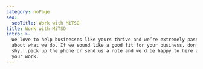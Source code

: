 ```yaml
---
category: noPage
seo:
  seoTitle: Work with MiTSO
title: Work with MiTSO
intro: >-
  We love to help businesses like yours thrive and we’re extremely passionate
  about what we do. If we sound like a good fit for your business, don’t be
  shy...pick up the phone or send us a note and we’d be happy to here all about
  your work.
---
```



